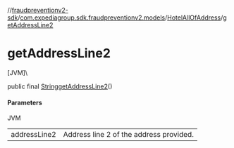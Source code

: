 //[fraudpreventionv2-sdk](../../../index.md)/[com.expediagroup.sdk.fraudpreventionv2.models](../index.md)/[HotelAllOfAddress](index.md)/[getAddressLine2](get-address-line2.md)

# getAddressLine2

[JVM]\

public final [String](https://docs.oracle.com/javase/8/docs/api/java/lang/String.html)[getAddressLine2](get-address-line2.md)()

#### Parameters

JVM

| | |
|---|---|
| addressLine2 | Address line 2 of the address provided. |
